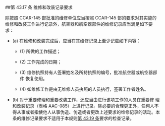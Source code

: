 ##第 43.17 条	维修和改装记录要求

除按照 CCAR-145 部批准的维修单位应当按照 CCAR-145 部的要求对其实施的 维修和改装工作进行记录外，航空器和航空器部件的维修记录应当满足如下要 求：

- (a) 在维修和改装完成后，应当在其维修记录上至少记载如下内容：

  + (1)   所做的工作描述；

  + (2)   工作完成的日期；

  + (3) 维修执照持有人签署姓名及所持执照的编号，批准航空器或航空器部件 恢复使用。

  + (4)   如维修工作是由无维修人员执照的人员执行，签署工作者姓名。

- (b) 对于重要修理和重要改装工作，还应当由进行该项工作的人员在重要修 理和改装记录（表格 AAC-085）上进行记录。除必要的合理更正外，任何人不得从事或者指使他人从事伪造、仿造或者更改上述要求的维修记录的活动。本条的维修记录要求不适用于本规则[第 43.19 条](CCAR.43.19.MD)要求的检查记录。

